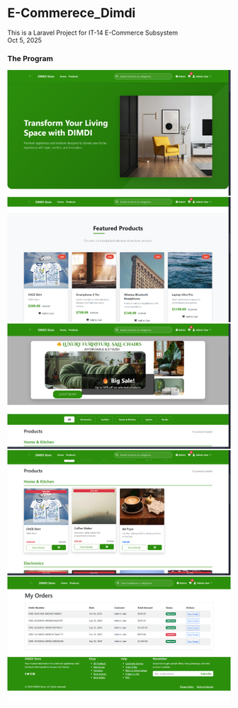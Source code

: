 
# E-Commerece_Dimdi

This is a Laravel Project for IT-14 E-Commerce Subsystem <br>
Oct 5, 2025

<h3>The Program</h3>

![Sample](PicForGithub/HomePage.png)
![Sample](PicForGithub/Featured.png)
![Sample](PicForGithub/ProductPage.png)
![Sample](PicForGithub/Product.png)    
![Sample](PicForGithub/Orders.png)
